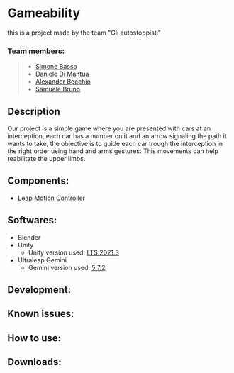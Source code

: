 # Gameability
this is a project made by the team "Gli autostoppisti"

### Team members:
> * [Simone Basso](https://github.com/clbsimone)
> * [Daniele Di Mantua](https://github.com/1Danielozen1)
> * [Alexander Becchio](https://github.com/SirAlexanderTheFourth)
> * [Samuele Bruno](https://github.com/SamueleBruno)


## Description
Our project is a simple game where you are presented with cars at an interception, each car has a number on it and an arrow signaling the path it wants to take, the objective is to guide each car trough the interception in the right order using hand and arms gestures.
This movements can help reabilitate the upper limbs.

## Components:
* [Leap Motion Controller](https://www.ultraleap.com/product/leap-motion-controller/)

## Softwares:
* Blender
* Unity
  * Unity version used: [LTS 2021.3](https://download.unity3d.com/download_unity/1b156197d683/Windows64EditorInstaller/UnitySetup64-2021.3.21f1.exe)
* Ultraleap Gemini
  * Gemini version used: [5.7.2](https://www2.leapmotion.com/downloads/gemini/v5.7.2)

## Development:

## Known issues:

## How to use:

## Downloads:

